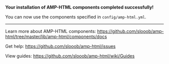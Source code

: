 
**Your installation of AMP-HTML components completed successfully!**

You can now use the components specified in `config/amp-html.yml`.

---

Learn more about AMP-HTML components: https://github.com/slooob/amp-html/tree/master/lib/amp-html/components/docs

Get help: https://github.com/slooob/amp-html/issues

View guides: https://github.com/slooob/amp-html/wiki/Guides
